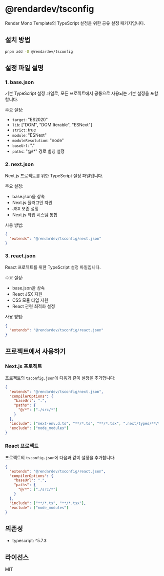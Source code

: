 # @rendardev/tsconfig

Rendar Mono Template의 TypeScript 설정을 위한 공유 설정 패키지입니다.

## 설치 방법

```bash
pnpm add -D @rendardev/tsconfig
```

## 설정 파일 설명

### 1. base.json

기본 TypeScript 설정 파일로, 모든 프로젝트에서 공통으로 사용되는 기본 설정을 포함합니다.

주요 설정:

- `target`: "ES2020"
- `lib`: ["DOM", "DOM.Iterable", "ESNext"]
- `strict`: true
- `module`: "ESNext"
- `moduleResolution`: "node"
- `baseUrl`: "."
- `paths`: "@/\*" 경로 별칭 설정

### 2. next.json

Next.js 프로젝트를 위한 TypeScript 설정 파일입니다.

주요 설정:

- base.json을 상속
- Next.js 플러그인 지원
- JSX 보존 설정
- Next.js 타입 시스템 통합

사용 방법:

```json
{
  "extends": "@rendardev/tsconfig/next.json"
}
```

### 3. react.json

React 프로젝트를 위한 TypeScript 설정 파일입니다.

주요 설정:

- base.json을 상속
- React JSX 지원
- CSS 모듈 타입 지원
- React 관련 최적화 설정

사용 방법:

```json
{
  "extends": "@rendardev/tsconfig/react.json"
}
```

## 프로젝트에서 사용하기

### Next.js 프로젝트

프로젝트의 `tsconfig.json`에 다음과 같이 설정을 추가합니다:

```json
{
  "extends": "@rendardev/tsconfig/next.json",
  "compilerOptions": {
    "baseUrl": ".",
    "paths": {
      "@/*": ["./src/*"]
    }
  },
  "include": ["next-env.d.ts", "**/*.ts", "**/*.tsx", ".next/types/**/*.ts"],
  "exclude": ["node_modules"]
}
```

### React 프로젝트

프로젝트의 `tsconfig.json`에 다음과 같이 설정을 추가합니다:

```json
{
  "extends": "@rendardev/tsconfig/react.json",
  "compilerOptions": {
    "baseUrl": ".",
    "paths": {
      "@/*": ["./src/*"]
    }
  },
  "include": ["**/*.ts", "**/*.tsx"],
  "exclude": ["node_modules"]
}
```

## 의존성

- typescript: ^5.7.3

## 라이선스

MIT

